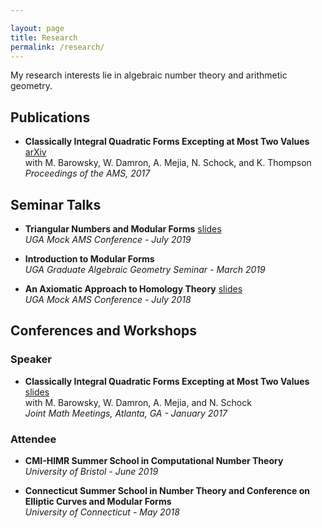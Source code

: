 ```yaml
---

layout: page
title: Research
permalink: /research/
---
```


My research interests lie in algebraic number theory and arithmetic geometry.


## Publications

* **Classically Integral Quadratic Forms Excepting at Most Two Values** [arXiv](https://arxiv.org/abs/1608.01656)     
	with M. Barowsky, W. Damron, A. Mejia, N. Schock, and K. Thompson  
	*Proceedings of the AMS, 2017* 


## Seminar Talks

* **Triangular Numbers and Modular Forms** [slides](https://drive.google.com/open?id=1EP51_A3XrRw-AAHQ1egrBzM5dcaOEAOB)  
	*UGA Mock AMS Conference - July 2019*

* **Introduction to Modular Forms**  
	*UGA Graduate Algebraic Geometry Seminar - March 2019*

* **An Axiomatic Approach to Homology Theory** [slides](https://drive.google.com/open?id=19N0xxMYhSn1a6ZJ65pzbabFCFLGRhBz9)  
	*UGA Mock AMS Conference - July 2018*


## Conferences and Workshops

### Speaker

* **Classically Integral Quadratic Forms Excepting at Most Two Values** [slides](https://drive.google.com/open?id=1zhFYt1vBehf-k8IorQQDJeZ4FII6qSSP)  
	with M. Barowsky, W. Damron, A. Mejia, and N. Schock  
	*Joint Math Meetings, Atlanta, GA - January 2017*

### Attendee

* **CMI-HIMR Summer School in Computational Number Theory**  
	*University of Bristol - June 2019*

* **Connecticut Summer School in Number Theory and Conference on Elliptic Curves and Modular Forms**  
	*University of Connecticut - May 2018*

